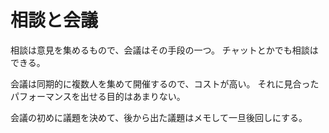 # 相談と会議

相談は意見を集めるもので、会議はその手段の一つ。
チャットとかでも相談はできる。

会議は同期的に複数人を集めて開催するので、コストが高い。
それに見合ったパフォーマンスを出せる目的はあまりない。

会議の初めに議題を決めて、後から出た議題はメモして一旦後回しにする。
